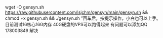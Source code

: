 wget -O gensyn.sh https://raw.githubusercontent.com/lsjchm/gensyn/main/gensyn.sh && chmod +x gensyn.sh && ./gensyn.sh  ”回车后，按提示操作，小白也可以上手。
目前测试16核心16G内存 40G硬盘的VPS可以跑得起来
有问题可以添加QQ 178003849 解决
